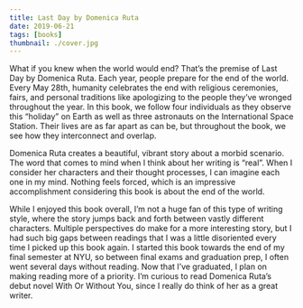 ```yaml
---
title: Last Day by Domenica Ruta
date: 2019-06-21
tags: [books]
thumbnail: ./cover.jpg
---
```

What if you knew when the world would end? That’s the premise of Last Day by Domenica Ruta. Each year, people prepare for the end of the world. Every May 28th, humanity celebrates the end with religious ceremonies, fairs, and personal traditions like apologizing to the people they’ve wronged throughout the year. In this book, we follow four individuals as they observe this “holiday” on Earth as well as three astronauts on the International Space Station. Their lives are as far apart as can be, but throughout the book, we see how they interconnect and overlap.

Domenica Ruta creates a beautiful, vibrant story about a morbid scenario. The word that comes to mind when I think about her writing is “real”. When I consider her characters and their thought processes, I can imagine each one in my mind. Nothing feels forced, which is an impressive accomplishment considering this book is about the end of the world.

While I enjoyed this book overall, I’m not a huge fan of this type of writing style, where the story jumps back and forth between vastly different characters. Multiple perspectives do make for a more interesting story, but I had such big gaps between readings that I was a little disoriented every time I picked up this book again. I started this book towards the end of my final semester at NYU, so between final exams and graduation prep, I often went several days without reading. Now that I’ve graduated, I plan on making reading more of a priority. I’m curious to read Domenica Ruta’s debut novel With Or Without You, since I really do think of her as a great writer.